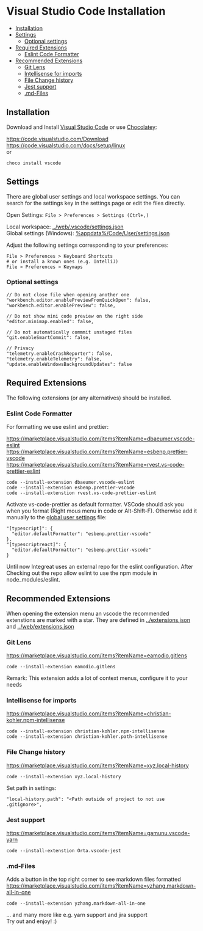 # Visual Studio Code Installation

- [Installation](#installation)
- [Settings](#settings)
  - [Optional settings](#optional-settings)
- [Required Extensions](#required-extensions)
  - [Eslint Code Formatter](#eslint-code-formatter)
- [Recommended Extensions](#recommended-extensions)
  - [Git Lens](#git-lens)
  - [Intellisense for imports](#intellisense-for-imports)
  - [File Change history](#file-change-history)
  - [Jest support](#jest-support)
  - [.md-Files](#md-files)

## Installation

Download and Install [Visual Studio Code](https://code.visualstudio.com/) or use [Chocolatey](https://chocolatey.org/):

https://code.visualstudio.com/Download  
https://code.visualstudio.com/docs/setup/linux  
or

```
choco install vscode
```

## Settings

There are global user settings and local workspace settings. You can search for the settings key in the settings page or edit the files directly.

Open Settings:
`File > Preferences > Settings (Ctrl+,)`

Local workspace:
[../web/.vscode/settings.json]()  
Global settings (Windows):
[%appdata%/Code/User/settings.json]()

Adjust the following settings corresponding to your preferences:

```
File > Preferences > Keyboard Shortcuts
# or install a known ones (e.g. IntelliJ)
File > Preferences > Keymaps
```

### Optional settings

```
// Do not close file when opening another one
"workbench.editor.enablePreviewFromQuickOpen": false,
"workbench.editor.enablePreview": false,

// Do not show mini code preview on the right side
"editor.minimap.enabled": false,

// Do not automatically commmit unstaged files
"git.enableSmartCommit": false,

// Privacy
"telemetry.enableCrashReporter": false,
"telemetry.enableTelemetry": false,
"update.enableWindowsBackgroundUpdates": false
```

## Required Extensions

The following extensions (or any alternatives) should be installed.

### Eslint Code Formatter

For formatting we use eslint and prettier:

https://marketplace.visualstudio.com/items?itemName=dbaeumer.vscode-eslint  
https://marketplace.visualstudio.com/items?itemName=esbenp.prettier-vscode  
https://marketplace.visualstudio.com/items?itemName=rvest.vs-code-prettier-eslint

```
code --install-extension dbaeumer.vscode-eslint
code --install-extension esbenp.prettier-vscode
code --install-extenstion rvest.vs-code-prettier-eslint
```

Activate vs-code-prettier as default formatter. VSCode should ask you when you format (Right mous menu in code or Alt-Shift-F). Otherwise add it manually to the [global user settings](%appdata%/Code/User/settings.json)
file:

```
"[typescript]": {
  "editor.defaultFormatter": "esbenp.prettier-vscode"
},
"[typescriptreact]": {
  "editor.defaultFormatter": "esbenp.prettier-vscode"
}
```

Until now Integreat uses an external repo for the eslint configuration. After Checking out the repo allow eslint to use the npm module in node_modules/eslint.

## Recommended Extensions

When opening the extension menu an vscode the recommended extenstions are marked with a star. They are defined in [../extensions.json]() and [../web/extensions.json]()

### Git Lens

https://marketplace.visualstudio.com/items?itemName=eamodio.gitlens

```
code --install-extension eamodio.gitlens
```

Remark: This extension adds a lot of context menus, configure it to your needs

### Intellisense for imports

https://marketplace.visualstudio.com/items?itemName=christian-kohler.npm-intellisense

```
code --install-extension christian-kohler.npm-intellisense
code --install-extension christian-kohler.path-intellisense
```

### File Change history

https://marketplace.visualstudio.com/items?itemName=xyz.local-history

```
code --install-extension xyz.local-history
```

Set path in settings:

```
"local-history.path": "<Path outside of project to not use .gitignore>",
```

### Jest support

https://marketplace.visualstudio.com/items?itemName=gamunu.vscode-yarn

```
code --install-extenstion Orta.vscode-jest
```

### .md-Files

Adds a button in the top right corner to see markdown files formatted
https://marketplace.visualstudio.com/items?itemName=yzhang.markdown-all-in-one

```
code --install-extension yzhang.markdown-all-in-one
```

... and many more like e.g. yarn support and jira support  
Try out and enjoy! :)
